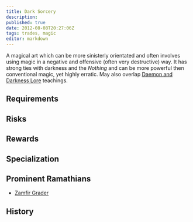 ```yaml
---
title: Dark Sorcery
description:
published: true
date: 2012-08-08T20:27:06Z
tags: trades, magic
editor: markdown
---
```


A magical art which can be more sinisterly orientated and often involves using magic in a negative and offensive (often very destructive) way. It has strong ties with darkness and the *Nothing* and can be more powerful then conventional magic, yet highly erratic. May also overlap [Daemon and Darkness Lore](/trades/daemon-and-darkness-lore) teachings.

## Requirements

## Risks

## Rewards

## Specialization

## Prominent Ramathians

- [Zamfir Grader](/characters/zamfir-grader)

## History

